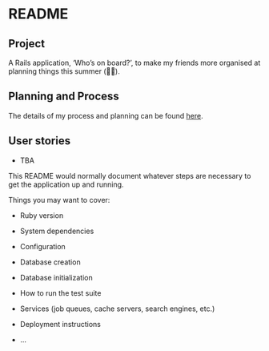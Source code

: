 # README

## Project
A Rails application, ‘Who’s on board?’, to make my friends more organised at planning things this summer (🤞🏼).

## Planning and Process
The details of my process and planning can be found [here](https://trello.com/b/BRB6hQnl/whos-on-board-lol).

## User stories
 - TBA



This README would normally document whatever steps are necessary to get the
application up and running.

Things you may want to cover:

* Ruby version

* System dependencies

* Configuration

* Database creation

* Database initialization

* How to run the test suite

* Services (job queues, cache servers, search engines, etc.)

* Deployment instructions

* ...
